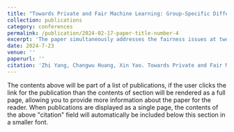 ```yaml
---
title: "Towards Private and Fair Machine Learning: Group-Specific Differentially Private Stochastic Gradient Descent with Threshold Optimization"
collection: publications
category: conferences
permalink: /publication/2024-02-17-paper-title-number-4
excerpt: 'The paper simultaneously addresses the fairness issues at two different levels in the differential privacy model.'
date: 2024-7-23
venue: ''
paperurl: ''
citation: 'Zhi Yang, Changwu Huang, Xin Yao. Towards Private and Fair Machine Learning: Group-Specific Differentially Private Stochastic Gradient Descent with Threshold Optimization [C]// The International Conference on Neural Information Processing, Cham: Springer Nature Switzerland, 2024. (Recently Accepted)'
---
```


The contents above will be part of a list of publications, if the user clicks the link for the publication than the contents of section will be rendered as a full page, allowing you to provide more information about the paper for the reader. When publications are displayed as a single page, the contents of the above "citation" field will automatically be included below this section in a smaller font.
